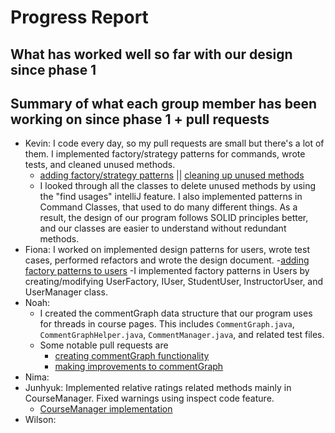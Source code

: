 # Progress Report

## What has worked well so far with our design since phase 1



## Summary of what each group member has been working on since phase 1 + pull requests

- Kevin:  I code every day, so my pull requests are small but there's a lot of them. I implemented factory/strategy patterns for commands,
  wrote tests, and cleaned unused methods.
    - [adding factory/strategy patterns](https://github.com/CSC207-UofT/course-project-group-010/commit/5ddf83715f61e20ca0d0ce7b3d8acb9a75f71406) ||
      [cleaning up unused methods](https://github.com/CSC207-UofT/course-project-group-010/commit/7c19b3375be20919d07d09906550ca258a4611f4)
    - I looked through all the classes to delete unused methods by using the "find usages" intelliJ feature. I also implemented patterns in Command Classes, that used to
      do many different things. As a result, the design of our program follows SOLID principles better, and our classes are easier to understand without redundant methods.
- Fiona: I worked on implemented design patterns for users, wrote test cases, performed refactors and wrote the design document. 
    -[adding factory patterns to users](https://github.com/CSC207-UofT/course-project-group-010/pull/89/commits/09d842dfb805c348b28775a32459dbdc8dc1f3a5)
      -I implemented factory patterns in Users by creating/modifying UserFactory, IUser, StudentUser, InstructorUser, and UserManager class.
- Noah:
  - I created the commentGraph data structure that our program uses for threads in course pages. This includes `CommentGraph.java`, `CommentGraphHelper.java`, `CommentManager.java`, and related test files. 
  - Some notable pull requests are
    - [creating commentGraph functionality](https://github.com/CSC207-UofT/course-project-group-010/pull/39)
    - [making improvements to commentGraph](https://github.com/CSC207-UofT/course-project-group-010/pull/101)
- Nima:
- Junhyuk: Implemented relative ratings related methods mainly in CourseManager. Fixed warnings using inspect code feature.
    - [CourseManager implementation](https://github.com/CSC207-UofT/course-project-group-010/pull/100)
- Wilson:
